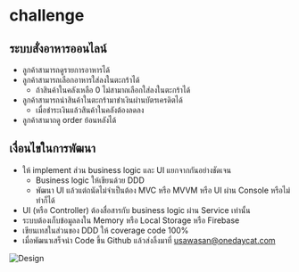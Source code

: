 # challenge


## ระบบสั่งอาหารออนไลน์

- ลูกค้าสามารถดูรายการอาหารได้
- ลูกค้าสามารถเลือกอาหารใส่ลงในตะกร้าได้
  - ถ้าสินค้าในคลังเหลือ 0 ไม่สามาถเลือกใส่ลงในตะกร้าได้
- ลูกค้าสามารถนำสินค้าในตะกร้ามาชำเงินผ่านบัตรเครดิตได้
  - เมื่อชำระเงินแล้วสินค้าในคลังต้องลดลง
- ลูกค้าสามาถดู order ย้อนหลังได้

## เงื่อนไขในการพัฒนา

- ให้ implement ส่วน business logic และ UI แยกจากกันอย่างชัดเจน
  - Business logic ให้เขียนด้วย DDD
  - พัฒนา UI แล้วแต่ถนัดไม่จำเป็นต้อง MVC หรือ MVVM หรือ UI ผ่าน Console หรือไม่ทำก็ได้
- UI (หรือ Controller) ต้องสื่อสารกับ business logic ผ่าน Service เท่านั้น
- ระบบต้องเก็บข้อมูลลงใน Memory หรือ Local Storage หรือ Firebase
- เขียนเทสในส่วนของ DDD ให้ coverage code 100%
- เมื่อพัฒนาเสร็จนำ Code ขึ้น Github แล้วส่งลิ้งมาที่ usawasan@onedaycat.com


![Design](https://github.com/onedaycat/challenge/raw/master/design.png)
